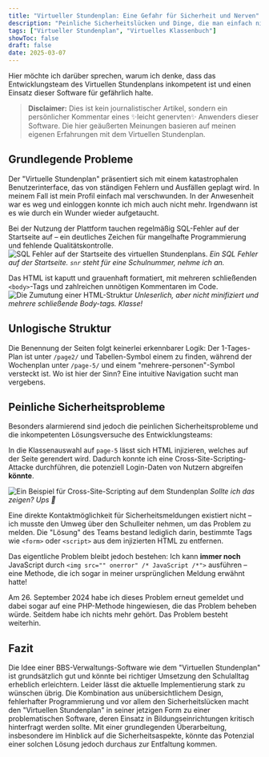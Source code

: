 ```yaml
---
title: "Virtueller Stundenplan: Eine Gefahr für Sicherheit und Nerven"
description: "Peinliche Sicherheitslücken und Dinge, die man einfach nicht macht"
tags: ["Virtueller Stundenplan", "Virtuelles Klassenbuch"]
showToc: false
draft: false
date: 2025-03-07
---
```


Hier möchte ich darüber sprechen, warum ich denke, dass das Entwicklungsteam des Virtuellen Stundenplans inkompetent ist und einen Einsatz dieser Software für gefährlich halte.

> **Disclaimer:** 
> Dies ist kein journalistischer Artikel, sondern ein persönlicher Kommentar eines ✨leicht genervten✨ Anwenders dieser Software. Die hier geäußerten Meinungen basieren auf meinen eigenen Erfahrungen mit dem Virtuellen Stundenplan.

## Grundlegende Probleme

Der "Virtuelle Stundenplan" präsentiert sich mit einem katastrophalen Benutzerinterface, das von ständigen Fehlern und Ausfällen geplagt wird. In meinem Fall ist mein Profil einfach mal verschwunden. In der Anwesenheit war es weg und einloggen konnte ich mich auch nicht mehr. Irgendwann ist es wie durch ein Wunder wieder aufgetaucht.

Bei der Nutzung der Plattform tauchen regelmäßig SQL-Fehler auf der Startseite auf – ein deutliches Zeichen für mangelhafte Programmierung und fehlende Qualitätskontrolle. 
![SQL Fehler auf der Startseite des virtuellen Stundenplans.](/images/virtueller-stundenplan-ein-disaster/sql-error.png) *Ein SQL Fehler auf der Startseite. `snr` steht für eine Schulnummer, nehme ich an.*

Das HTML ist kaputt und grauenhaft formatiert, mit mehreren schließenden `<body>`-Tags und zahlreichen unnötigen Kommentaren im Code.
![Die Zumutung einer HTML-Struktur](/images/virtueller-stundenplan-ein-disaster/html.png) *Unleserlich, aber nicht minifiziert und mehrere schließende Body-tags. Klasse!*

## Unlogische Struktur

Die Benennung der Seiten folgt keinerlei erkennbarer Logik: Der 1-Tages-Plan ist unter `/page2/` und Tabellen-Symbol einem zu finden, während der Wochenplan unter `/page-5/` und einem "mehrere-personen"-Symbol versteckt ist. Wo ist hier der Sinn? Eine intuitive Navigation sucht man vergebens.

## Peinliche Sicherheitsprobleme

Besonders alarmierend sind jedoch die peinlichen Sicherheitsprobleme und die inkompetenten Lösungsversuche des Entwicklungsteams:

In die Klassenauswahl auf `page-5` lässt sich HTML injizieren, welches auf der Seite gerendert wird. Dadurch konnte ich eine Cross-Site-Scripting-Attacke durchführen, die potenziell Login-Daten von Nutzern abgreifen **könnte**.

![Ein Beispiel für Cross-Site-Scripting auf dem Stundenplan](/images/virtueller-stundenplan-ein-disaster/cross-site-scripting.png) *Sollte ich das zeigen? Ups 🥸*

Eine direkte Kontaktmöglichkeit für Sicherheitsmeldungen existiert nicht – ich musste den Umweg über den Schulleiter nehmen, um das Problem zu melden. Die "Lösung" des Teams bestand lediglich darin, bestimmte Tags wie `<form>` oder `<script>` aus dem injizierten HTML zu entfernen.

Das eigentliche Problem bleibt jedoch bestehen: Ich kann **immer noch** JavaScript durch `<img src="" onerror" /* JavaScript /*">` ausführen – eine Methode, die ich sogar in meiner ursprünglichen Meldung erwähnt hatte!

Am 26. September 2024 habe ich dieses Problem erneut gemeldet und dabei sogar auf eine PHP-Methode hingewiesen, die das Problem beheben würde. Seitdem habe ich nichts mehr gehört. Das Problem besteht weiterhin.

## Fazit

Die Idee einer BBS-Verwaltungs-Software wie dem "Virtuellen Stundenplan" ist grundsätzlich gut und könnte bei richtiger Umsetzung den Schulalltag erheblich erleichtern. Leider lässt die aktuelle Implementierung stark zu wünschen übrig. Die Kombination aus unübersichtlichem Design, fehlerhafter Programmierung und vor allem den Sicherheitslücken macht den "Virtuellen Stundenplan" in seiner jetzigen Form zu einer problematischen Software, deren Einsatz in Bildungseinrichtungen kritisch hinterfragt werden sollte. Mit einer grundlegenden Überarbeitung, insbesondere im Hinblick auf die Sicherheitsaspekte, könnte das Potenzial einer solchen Lösung jedoch durchaus zur Entfaltung kommen.